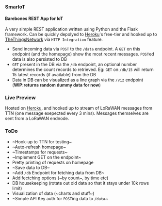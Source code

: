 ### SmarIoT
#### Barebones REST App for IoT
A very simple REST application written using Python and the Flask framework. Can be quickly depolyed to [Heroku](https://heroku.com)'s free-tier and hooked up to [TheThingsNetwork](https://thethingsnetwork.org) via `HTTP Integration` feature. 

- Send incoming data via `POST` to the `/data` endpoint. A `GET` on this endpoint (and the homepage) show the most recent messages. `POST`ed data is also persisted to DB
- `GET` present in the DB via the `/db` endpoint, an optional number determines the count records to retrieved. Eg: `GET` on `/db/15` will return 15 latest records (if available) from the DB
- Data in DB can be visualized as a line graph via the `/viz` endpoint (**WIP:returns random dummy data for now**)

### Live Preview
Hosted on [Heroku](https://smariot.herokuapp.com/), and hooked up to stream of LoRaWAN messages from TTN (one message exepected every 3 mins). Messages themselves are sent from a LoRaWAN endnode.

### ToDo
- ~Hook-up to TTN for testing~
- ~Auto-refresh homepage~
- ~Timestamps for requests~
- ~Implement GET on the endpoint~
- Pretty printing of requests on homepage
- ~Save data to DB~
- ~Add `/db` Endpoint for fetching data from DB~
- Add fectching options (~by count~, by time etc)
- DB housekeeping (rotate out old data so that it stays under 10k rows limit)
- Visualization of data (~charts and stuff~)
- ~Simple API Key auth for `POST`ing data to `/data`~

